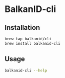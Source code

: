 # BalkanID-cli

## Installation

```bash
brew tap balkanid/cli
brew install balkanid-cli
```

## Usage

```bash
balkanid-cli --help
```
